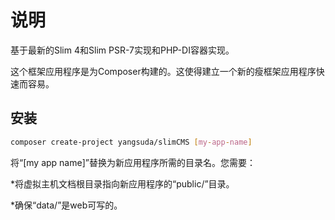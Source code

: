 # 说明

基于最新的Slim 4和Slim PSR-7实现和PHP-DI容器实现。

这个框架应用程序是为Composer构建的。这使得建立一个新的瘦框架应用程序快速而容易。
## 安装

```bash
composer create-project yangsuda/slimCMS [my-app-name]
```

将“[my app name]”替换为新应用程序所需的目录名。您需要：


*将虚拟主机文档根目录指向新应用程序的“public/”目录。

*确保“data/”是web可写的。
